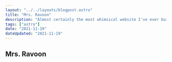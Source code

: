 ```yaml
---
layout: "../../layouts/blogpost.astro"
title: "Mrs. Ravoon"
description: "Almost certainly the most whimsical website I've ever built"
tags: ["astro"]
date: "2021-11-19"
dateUpdated: "2021-11-19"
---
```


## Mrs. Ravoon
